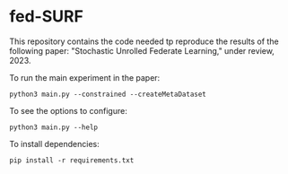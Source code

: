 # fed-SURF

This repository contains the code needed tp reproduce the results of the following paper:
"Stochastic Unrolled Federate Learning," under review, 2023.

To run the main experiment in the paper:
```
python3 main.py --constrained --createMetaDataset
```

To see the options to configure:
```
python3 main.py --help
```

To install dependencies:
```
pip install -r requirements.txt
```